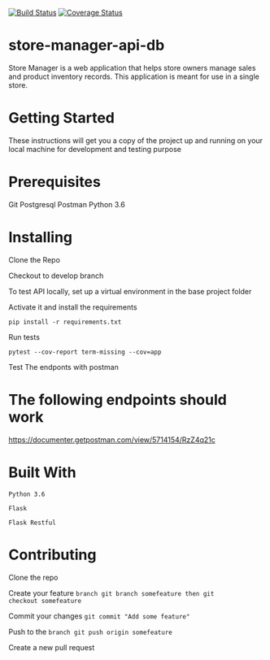 [![Build Status](https://travis-ci.org/kelraf/store-manager-api-db.svg?branch=develop)](https://travis-ci.org/kelraf/store-manager-api-db)
[![Coverage Status](https://coveralls.io/repos/github/kelraf/store-manager-api-db/badge.svg?branch=master)](https://coveralls.io/github/kelraf/store-manager-api-db?branch=master)

# store-manager-api-db
Store Manager is a web application that helps store owners manage sales and product inventory records. This application is meant for use in a single store.


# Getting Started
These instructions will get you a copy of the project up and running on your local machine for development and testing purpose

# Prerequisites
Git
Postgresql
Postman
Python 3.6

# Installing
Clone the Repo

Checkout to develop branch 

To test API locally, set up a virtual environment in the base project folder

Activate it and install the requirements

<code>pip install -r requirements.txt</code>

Run tests

<code>pytest --cov-report term-missing --cov=app</code>

Test The endponts with postman


# The following endpoints should work 
https://documenter.getpostman.com/view/5714154/RzZ4q21c

# Built With

<code>Python 3.6</code>

<code>Flask</code>

<code>Flask Restful</code>

# Contributing

Clone the repo

Create your feature <code>branch git branch somefeature then git checkout somefeature</code>

Commit your changes <code>git commit "Add some feature"</code>

Push to the <code>branch git push origin somefeature</code>

Create a new pull request
